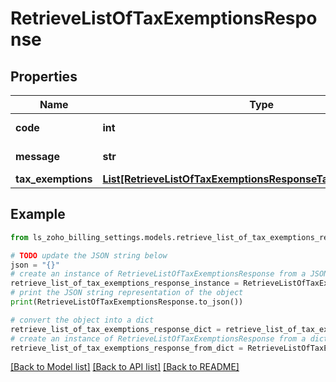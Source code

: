 # RetrieveListOfTaxExemptionsResponse


## Properties

Name | Type | Description | Notes
------------ | ------------- | ------------- | -------------
**code** | **int** |  | [optional] [readonly] 
**message** | **str** |  | [optional] [readonly] 
**tax_exemptions** | [**List[RetrieveListOfTaxExemptionsResponseTaxExemptionsInner]**](RetrieveListOfTaxExemptionsResponseTaxExemptionsInner.md) |  | [optional] 

## Example

```python
from ls_zoho_billing_settings.models.retrieve_list_of_tax_exemptions_response import RetrieveListOfTaxExemptionsResponse

# TODO update the JSON string below
json = "{}"
# create an instance of RetrieveListOfTaxExemptionsResponse from a JSON string
retrieve_list_of_tax_exemptions_response_instance = RetrieveListOfTaxExemptionsResponse.from_json(json)
# print the JSON string representation of the object
print(RetrieveListOfTaxExemptionsResponse.to_json())

# convert the object into a dict
retrieve_list_of_tax_exemptions_response_dict = retrieve_list_of_tax_exemptions_response_instance.to_dict()
# create an instance of RetrieveListOfTaxExemptionsResponse from a dict
retrieve_list_of_tax_exemptions_response_from_dict = RetrieveListOfTaxExemptionsResponse.from_dict(retrieve_list_of_tax_exemptions_response_dict)
```
[[Back to Model list]](../README.md#documentation-for-models) [[Back to API list]](../README.md#documentation-for-api-endpoints) [[Back to README]](../README.md)


